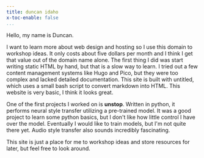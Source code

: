 ```yaml
---
title: duncan idaho
x-toc-enable: false
...
```


Hello, my name is Duncan.

I want to learn more about web design and hosting so I use this domain to
workshop ideas.  It only costs about five dollars per month and I think I get
that value out of the domain name alone. The first thing I did was start writing
static HTML by hand, but that is a slow way to learn. I tried out a few content
management systems like Hugo and Pico, but they were too complex and lacked
detailed documentation. This site is built with untitled, which uses a small
bash script to convert markdown into HTML. This website is very basic, I think
it looks great.

One of the first projects I worked on is **unstop**. Written in python, it
performs neural style transfer utilizing a pre-trained model. It was a good
project to learn some python basics, but I don't like how little control I have
over the model. Eventually I would like to train models, but I'm not quite there
yet. Audio style transfer also sounds incredibly fascinating.

This site is just a place for me to workshop ideas and store resources for
later, but feel free to look around.
